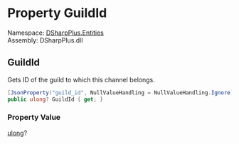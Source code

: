 # Property GuildId

Namespace: [DSharpPlus.Entities](DSharpPlus.Entities.md)  
Assembly: DSharpPlus.dll

## <a id="DSharpPlus_Entities_DiscordChannel_GuildId"></a>GuildId

Gets ID of the guild to which this channel belongs.

```csharp
[JsonProperty("guild_id", NullValueHandling = NullValueHandling.Ignore)]
public ulong? GuildId { get; }
```

### Property Value

[ulong](https://learn.microsoft.com/dotnet/api/system.uint64)?

